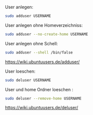 
User anlegen:
```bash
sudo adduser USERNAME  
```

User anlegen ohne Homeverzeichniss:
```bash
sudo adduser --no-create-home USERNAME
```

User anlegen ohne Schell:
```bash
sudo adduser --shell /bin/false
```

https://wiki.ubuntuusers.de/adduser/

User loeschen:
```bash
sudo deluser USERNAME
```

User und home Ordner loeschen :
```bash
sudo deluser --remove-home USERNAME
```

https://wiki.ubuntuusers.de/deluser/